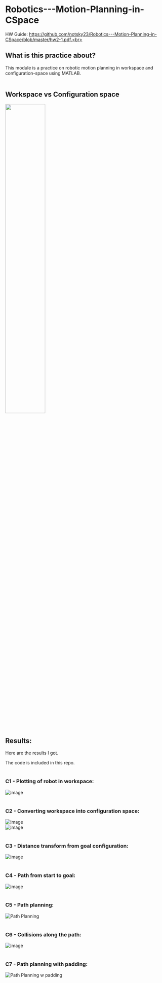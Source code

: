 # Robotics---Motion-Planning-in-CSpace

HW Guide: https://github.com/notsky23/Robotics---Motion-Planning-in-CSpace/blob/master/hw2-1.pdf.<br><br>

## What is this practice about?<br>

This module is a practice on robotic motion planning in workspace and configuration-space using MATLAB.<br><br>

## Workspace vs Configuration space<br>

<img src="https://user-images.githubusercontent.com/98131995/234779187-b9922a2f-9fdb-474f-8d48-522ec40decae.png" width=50% height=50%><br><br>

## Results:<br>

Here are the results I got.<br>

The code is included in this repo.<br><br>

### C1 - Plotting of robot in workspace:<br>

![image](https://user-images.githubusercontent.com/98131995/234584486-8d230dbf-3554-4946-9809-2d75c457fedb.png)<br><br>

### C2 - Converting workspace into configuration space:<br>

![image](https://user-images.githubusercontent.com/98131995/234585944-14f4303f-a3bc-4416-a54a-5e1bcd3a7769.png)<br>
![image](https://user-images.githubusercontent.com/98131995/234585367-5a0a8a77-d30c-4e58-b1f2-ad4c24443ca0.png)<br><br>

### C3 - Distance transform from goal configuration:<br>

![image](https://user-images.githubusercontent.com/98131995/234589129-22145b60-43a0-43a8-bc52-8ef406792544.png)<br><br>

### C4 - Path from start to goal:<br>

![image](https://user-images.githubusercontent.com/98131995/234588399-7d2e39be-88b2-4e4b-9de6-0dd4c0608c2c.png)<br><br>

### C5 - Path planning:<br>

![Path Planning](https://user-images.githubusercontent.com/98131995/234593860-f530e2b2-f3fc-49f7-9533-6068ce352b9c.gif)<br><br>

### C6 - Collisions along the path:<br>

![image](https://user-images.githubusercontent.com/98131995/234594349-4e6c8e00-edda-471e-8971-3ef63c9fb1bd.png)<br><br>

### C7 - Path planning with padding:<br>

![Path Planning w padding](https://user-images.githubusercontent.com/98131995/234596275-a25cc71a-8c61-46d7-919a-6f319875d336.gif)<br><br>
